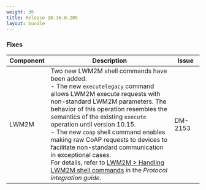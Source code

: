 ```yaml
---
weight: 36
title: Release 10.16.0.205
layout: bundle
---
```


<!--10.16.0.201-10.16.0.205-->

### Fixes

<div><table ><colgroup>
<col style="width: 15%;"><col style="width: 70%;"><col style="width: 15%;"></colgroup>
<thead><tr>
<th>
Component</th>
<th>
Description</th>
<th>
Issue</th>
</tr>
</thead><tbody>

<tr>
<td>LWM2M</td>
<td>Two new LWM2M shell commands have been added.
<br>- The new <code>executelegacy</code> command allows LWM2M execute requests with non-standard LWM2M parameters. The behavior of this operation resembles the semantics of the existing <code>execute</code> operation until version 10.15.
<br>- The new <code>coap</code> shell command enables making raw CoAP requests to devices to facilitate non-standard communication in exceptional cases.
<br>For details, refer to <a href="https://cumulocity.com/guides/guides/protocol-integration/lwm2m/#shell-commands" class="no-ajaxy">LWM2M > Handling LWM2M shell commands<a/> in the <i>Protocol integration guide</i>.</td>
<td>DM-2153</td>
</tr>

</tbody></table></div>

